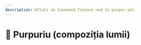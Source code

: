 ```yaml
---
description: Aflați ce înseamnă fiecare nod în purpur.yml.
---
```


# 🦑 Purpuriu (compoziția lumii)
